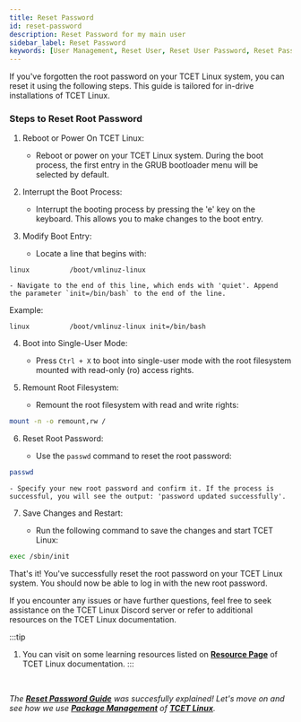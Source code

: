 ```yaml
---
title: Reset Password
id: reset-password
description: Reset Password for my main user
sidebar_label: Reset Password
keywords: [User Management, Reset User, Reset User Password, Reset Password, Password Reset, Root User, TCET Linux]
---
```


If you've forgotten the root password on your TCET Linux system, you can reset it using the following steps. This guide is tailored for in-drive installations of TCET Linux.

### Steps to Reset Root Password

1. Reboot or Power On TCET Linux:

    - Reboot or power on your TCET Linux system. During the boot process, the first entry in the GRUB bootloader menu will be selected by default.

2. Interrupt the Boot Process:

    - Interrupt the booting process by pressing the 'e' key on the keyboard. This allows you to make changes to the boot entry.


3. Modify Boot Entry:

    - Locate a line that begins with:

  ```plaintext
  linux          /boot/vmlinuz-linux
  ```

    - Navigate to the end of this line, which ends with 'quiet'. Append the parameter `init=/bin/bash` to the end of the line.

  Example:

  ```plaintext
  linux          /boot/vmlinuz-linux init=/bin/bash
  ```

4. Boot into Single-User Mode:

    - Press `Ctrl + X` to boot into single-user mode with the root filesystem mounted with read-only (ro) access rights.

5. Remount Root Filesystem:

    - Remount the root filesystem with read and write rights:

  ```bash
  mount -n -o remount,rw /
  ```


6. Reset Root Password:

    - Use the `passwd` command to reset the root password:

  ```bash
  passwd
  ```

    - Specify your new root password and confirm it. If the process is successful, you will see the output: 'password updated successfully'.


7. Save Changes and Restart:

    - Run the following command to save the changes and start TCET Linux:

  ```bash
  exec /sbin/init
  ```

That's it! You've successfully reset the root password on your TCET Linux system. You should now be able to log in with the new root password.


If you encounter any issues or have further questions, feel free to seek assistance on the TCET Linux Discord server or refer to additional resources on the TCET Linux documentation.


:::tip
1. You can visit on some learning resources listed on **[Resource Page](/docs/projects/tcet-linux/resources.md)** of TCET Linux documentation.
:::
<br />

_The [**Reset Password Guide**](reset-password) was succesfully explained! Let's move on and see how we use [**Package Management**](install-remove-update-package) of **[TCET Linux](https://linux.tcetmumbai.in/)**._

